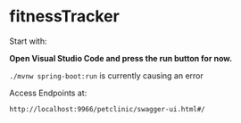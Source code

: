 # fitnessTracker




Start with:

**Open Visual Studio Code and press the run button for now.**

`./mvnw spring-boot:run` is currently causing an error



Access Endpoints at:

`http://localhost:9966/petclinic/swagger-ui.html#/`
